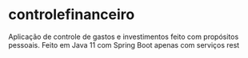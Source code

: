 # controlefinanceiro
Aplicação de controle de gastos e investimentos feito com propósitos pessoais. Feito em Java 11 com Spring Boot apenas com serviços rest
